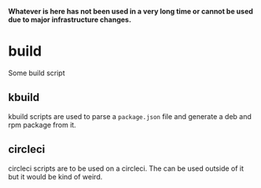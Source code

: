 **Whatever is here has not been used in a very long time or cannot be used due to major infrastructure changes.**

# build

Some build script

## kbuild

kbuild scripts are used to parse a `package.json` file and generate a deb and rpm package from it.

## circleci

circleci scripts are to be used on a circleci. The can be used outside of it but it would be kind of weird.
